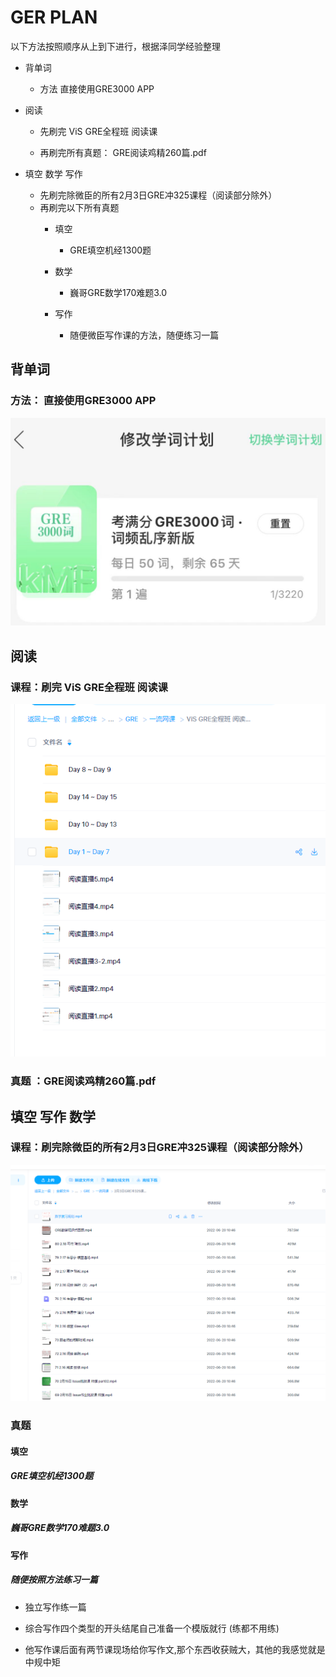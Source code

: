 # GER PLAN

以下方法按照顺序从上到下进行，根据泽同学经验整理


+ 背单词

  + 方法 直接使用GRE3000 APP


+ 阅读 

  + 先刷完 ViS GRE全程班 阅读课

  + 再刷完所有真题： GRE阅读鸡精260篇.pdf

    

+ 填空  数学 写作

  + 先刷完除微臣的所有2月3日GRE冲325课程（阅读部分除外）
  + 再刷完以下所有真题
    + 填空
      + GRE填空机经1300题 
      
    + 数学
      + 巍哥GRE数学170难题3.0
    + 写作
      + 随便微臣写作课的方法，随便练习一篇

## 背单词

### 方法： 直接使用GRE3000 APP

![words_plan](word_plan.png)

## 阅读

### 课程：刷完 ViS GRE全程班 阅读课

![image-20220620111123014](reading_class.png)

### 真题 ：GRE阅读鸡精260篇.pdf



## 填空 写作 数学

### 课程：刷完除微臣的所有2月3日GRE冲325课程（阅读部分除外）

![weicheng](weicheng.png)

### 真题

#### 填空
##### GRE填空机经1300题
#### 数学
##### 巍哥GRE数学170难题3.0
#### 写作
##### 随便按照方法练习一篇 

+ 独立写作练一篇

+ 综合写作四个类型的开头结尾自己准备一个模版就行 (练都不用练)

+ 他写作课后面有两节课现场给你写作文,那个东西收获贼大，其他的我感觉就是中规中矩

  
